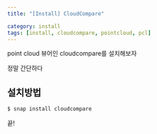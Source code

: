```yaml
---
title: "[Install] CloudCompare"

category: install
tags: [install, cloudcompare, pointcloud, pcl]
---
```


point cloud 뷰어인 cloudcompare를 설치해보자 <br/>

정말 간단하다 

## 설치방법

~~~bash
$ snap install cloudcompare
~~~

끝!<br/>